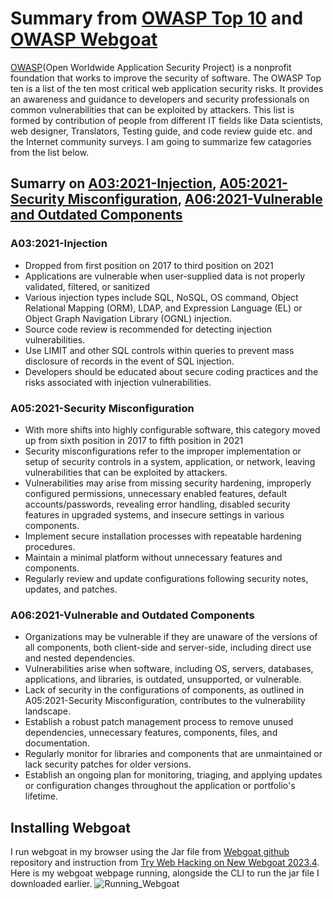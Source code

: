 # Summary from [OWASP Top 10](https://owasp.org/Top10/) and [OWASP Webgoat](https://owasp.org/www-project-webgoat/)

[OWASP](https://owasp.org/about/)(Open Worldwide Application Security Project) is a nonprofit foundation that works to improve the security of software. The OWASP Top ten is a list of the ten most critical web application security risks. It provides an awareness and guidance to developers and security professionals on common vulnerabilities that can be exploited by attackers. This list is formed by contribution of people from different IT fields like Data scientists, web designer, Translators, Testing guide, and code review guide etc. and the Internet community surveys. I am going to summarize few catagories from the list below.

## Sumarry on [A03:2021-Injection](https://owasp.org/Top10/A03_2021-Injection/), [A05:2021-Security Misconfiguration](https://owasp.org/Top10/A05_2021-Security_Misconfiguration/), [A06:2021-Vulnerable and Outdated Components](https://owasp.org/Top10/A06_2021-Vulnerable_and_Outdated_Components/)

### A03:2021-Injection

* Dropped from first position on 2017 to third position on 2021
* Applications are vulnerable when user-supplied data is not properly validated, filtered, or sanitized
* Various injection types include SQL, NoSQL, OS command, Object Relational Mapping (ORM), LDAP, and Expression Language (EL) or Object Graph Navigation Library (OGNL) injection.
* Source code review is recommended for detecting injection vulnerabilities.
* Use LIMIT and other SQL controls within queries to prevent mass disclosure of records in the event of SQL injection.
* Developers should be educated about secure coding practices and the risks associated with injection vulnerabilities.

### A05:2021-Security Misconfiguration
* With more shifts into highly configurable software, this category moved up from sixth position in 2017 to fifth position in 2021
* Security misconfigurations refer to the improper implementation or setup of security controls in a system, application, or network, leaving vulnerabilities that can be exploited by attackers.
* Vulnerabilities may arise from missing security hardening, improperly configured permissions, unnecessary enabled features, default accounts/passwords, revealing error handling, disabled security features in upgraded systems, and insecure settings in various components.
* Implement secure installation processes with repeatable hardening procedures.
* Maintain a minimal platform without unnecessary features and components.
* Regularly review and update configurations following security notes, updates, and patches.

### A06:2021-Vulnerable and Outdated Components

* Organizations may be vulnerable if they are unaware of the versions of all components, both client-side and server-side, including direct use and nested dependencies.
* Vulnerabilities arise when software, including OS, servers, databases, applications, and libraries, is outdated, unsupported, or vulnerable.
* Lack of security in the configurations of components, as outlined in A05:2021-Security Misconfiguration, contributes to the vulnerability landscape.
* Establish a robust patch management process to remove unused dependencies, unnecessary features, components, files, and documentation.
* Regularly monitor for libraries and components that are unmaintained or lack security patches for older versions.
* Establish an ongoing plan for monitoring, triaging, and applying updates or configuration changes throughout the application or portfolio's lifetime.

## Installing Webgoat

I run webgoat in my browser using the Jar file from [Webgoat github](https://github.com/WebGoat/WebGoat/releases) repository and instruction from [Try Web Hacking on New Webgoat 2023.4](https://terokarvinen.com/2023/webgoat-2023-4-ethical-web-hacking/). Here is my webgoat webpage running, alongside the CLI to run the jar file I downloaded earlier.
![Running_Webgoat](https://github.com/bishwasghimire22/mymarkdownexecrise/assets/144313610/3a20f39e-2124-429f-8947-0081c47dfcba)


